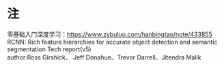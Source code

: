 # 注
零基础入门深度学习：https://www.zybuluo.com/hanbingtao/note/433855  
RCNN: Rich feature hierarchies for accurate object detection and semantic segmentation Tech report(v5)   
author:Ross Girshick、 Jeff Donahue、Trevor Darrell、Jitendra Malik  
